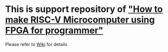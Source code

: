 # This is support repository of ["How to make RISC-V Microcomputer using FPGA for programmer"](https://www.amazon.co.jp/dp/B07G2CHSK3)

Please refer to [Wiki](https://github.com/horie-t/homemade-riscv-en/wiki) for details
